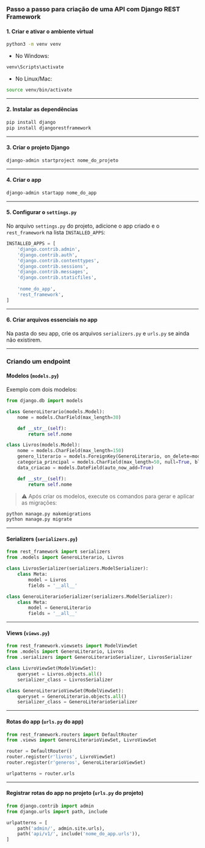 ### **Passo a passo para criação de uma API com Django REST Framework**

#### **1. Criar e ativar o ambiente virtual**

```bash
python3 -m venv venv
```

* No Windows:

```bash
venv\Scripts\activate
```

* No Linux/Mac:

```bash
source venv/bin/activate
```

---

#### **2. Instalar as dependências**

```bash
pip install django
pip install djangorestframework
```

---

#### **3. Criar o projeto Django**

```bash
django-admin startproject nome_do_projeto
```

---

#### **4. Criar o app**

```bash
django-admin startapp nome_do_app
```

---

#### **5. Configurar o `settings.py`**

No arquivo `settings.py` do projeto, adicione o app criado e o `rest_framework` na lista `INSTALLED_APPS`:

```python
INSTALLED_APPS = [
    'django.contrib.admin',
    'django.contrib.auth',
    'django.contrib.contenttypes',
    'django.contrib.sessions',
    'django.contrib.messages',
    'django.contrib.staticfiles',
    
    'nome_do_app',
    'rest_framework',
]
```

---

#### **6. Criar arquivos essenciais no app**

Na pasta do seu app, crie os arquivos `serializers.py` e `urls.py` se ainda não existirem.

---

### **Criando um endpoint**

#### **Modelos (`models.py`)**

Exemplo com dois modelos:

```python
from django.db import models

class GeneroLiterario(models.Model):
    nome = models.CharField(max_length=30)

    def __str__(self):
        return self.nome

class Livros(models.Model):
    nome = models.CharField(max_length=150)
    genero_literario = models.ForeignKey(GeneroLiterario, on_delete=models.SET_NULL, null=True, blank=True)
    categoria_principal = models.CharField(max_length=50, null=True, blank=True)
    data_criacao = models.DateField(auto_now_add=True)

    def __str__(self):
        return self.nome
```

> ⚠️ Após criar os modelos, execute os comandos para gerar e aplicar as migrações:

```bash
python manage.py makemigrations
python manage.py migrate
```

---

#### **Serializers (`serializers.py`)**

```python
from rest_framework import serializers
from .models import GeneroLiterario, Livros

class LivrosSerializer(serializers.ModelSerializer):
    class Meta:
        model = Livros
        fields = '__all__'

class GeneroLiterarioSerializer(serializers.ModelSerializer):
    class Meta:
        model = GeneroLiterario
        fields = '__all__'
```

---

#### **Views (`views.py`)**

```python
from rest_framework.viewsets import ModelViewSet
from .models import GeneroLiterario, Livros
from .serializers import GeneroLiterarioSerializer, LivrosSerializer

class LivroViewSet(ModelViewSet):
    queryset = Livros.objects.all()
    serializer_class = LivrosSerializer

class GeneroLiterarioViewSet(ModelViewSet):
    queryset = GeneroLiterario.objects.all()
    serializer_class = GeneroLiterarioSerializer
```

---

#### **Rotas do app (`urls.py` do app)**

```python
from rest_framework.routers import DefaultRouter
from .views import GeneroLiterarioViewSet, LivroViewSet

router = DefaultRouter()
router.register(r'livros', LivroViewSet)
router.register(r'generos', GeneroLiterarioViewSet)

urlpatterns = router.urls
```

---

#### **Registrar rotas do app no projeto (`urls.py` do projeto)**

```python
from django.contrib import admin
from django.urls import path, include

urlpatterns = [
    path('admin/', admin.site.urls),
    path('api/v1/', include('nome_do_app.urls')),
]
```